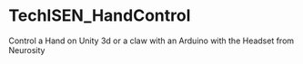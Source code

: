 # TechISEN_HandControl
Control a Hand on Unity 3d or a claw with an Arduino with the Headset from Neurosity
